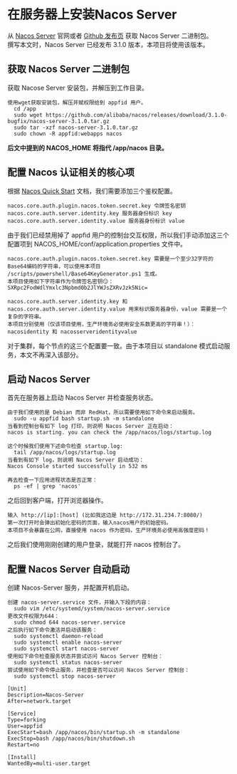 # 在服务器上安装Nacos Server

从 [Nacos Server](https://nacos.io/download/nacos-server/) 官网或者 [Github 发布页](https://github.com/alibaba/nacos/releases) 获取 Nacos Server 二进制包。  
撰写本文时，Nacos Server 已经发布 3.1.0 版本，本项目将使用该版本。  

## 获取 Nacos Server 二进制包

获取 Nacose Server 安装包，并解压到工作目录。  

```text
使用wget获取安装包，解压并赋权限给到 appfid 用户。
  cd /app
  sudo wget https://github.com/alibaba/nacos/releases/download/3.1.0-bugfix/nacos-server-3.1.0.tar.gz
  sudo tar -xzf nacos-server-3.1.0.tar.gz
  sudo chown -R appfid:webapps nacos
```

**后文中提到的 NACOS_HOME 将指代 /app/nacos 目录。**  

## 配置 Nacos 认证相关的核心项

根据 [Nacos Quick Start](https://nacos.io/docs/latest/quickstart/quick-start/) 文档，我们需要添加三个鉴权配置。  

```text
nacos.core.auth.plugin.nacos.token.secret.key 令牌签名密钥
nacos.core.auth.server.identity.key 服务器身份标识 key
nacos.core.auth.server.identity.value 服务器身份标识 value
```

由于我们已经禁用掉了 appfid 用户的控制台交互权限，所以我们手动添加这三个配置项到 NACOS_HOME/conf/application.properties 文件中。  

```text
nacos.core.auth.plugin.nacos.token.secret.key 需要是一个至少32字符的Base64编码的字符串，可以使用本项目 /scripts/powershell/Base64KeyGenerator.ps1 生成。
本项目使用如下字符串作为令牌签名密钥😏：
SXRpc2FodWdlYmxlc3Npbmd0b2JlYWJsZXRvJzk5Nic=

nacos.core.auth.server.identity.key 和 nacos.core.auth.server.identity.value 用来标识服务器身份，value 需要是一个复杂的字符串。
本项目分别使用（仅该项目使用，生产环境务必使用安全系数更高的字符串！）：
nacosidentity 和 nacosserveridentityvalue
```

对于集群，每个节点的这三个配置要一致。由于本项目以 standalone 模式启动服务，本文不再深入该部分。  

## 启动 Nacos Server

首先在服务器上启动 Nacos Server 并检查服务状态。

```text
由于我们使用的是 Debian 而非 RedHat，所以需要使用如下命令来启动服务。
  sudo -u appfid bash startup.sh -m standalone
当看到控制台有如下 log 打印，则说明 Nacos Server 正在启动：
nacos is starting. you can check the /app/nacos/logs/startup.log

这个时候我们使用下述命令检查 startup.log:
  tail /app/nacos/logs/startup.log
当看到有如下 log，则说明 Nacos Server 启动成功：
Nacos Console started successfully in 532 ms

再去检查一下应用进程状态是否正常：
  ps -ef | grep 'nacos'
```

之后回到客户端，打开浏览器操作。  

```text
输入 http://[ip]:[host] (比如我这边是 http://172.31.234.7:8080/)
第一次打开时会弹出初始化密码的页面，输入nacos用户的初始密码。
本项目不会暴露在公网，直接使用 nacos 作为密码，生产环境务必使用高强度密码！
```

之后我们使用刚刚创建的用户登录，就能打开 nacos 控制台了。  

## 配置 Nacos Server 自动启动

创建 Nacos-Server 服务，并配置开机启动。

```text
创建 nacos-server.service 文件，并输入下段的内容：
  sudo vim /etc/systemd/system/nacos-server.service
更改文件权限为644：
  sudo chmod 644 nacos-server.service
之后执行如下命令激活并启动该服务：
  sudo systemctl daemon-reload
  sudo systemctl enable nacos-server
  sudo systemctl start nacos-server
使用如下命令检查服务状态并尝试访问 Nacos Server 控制台：
  sudo systemctl status nacos-server
尝试使用如下命令停止服务，并检查是否可以访问 Nacos Server 控制台：
  sudo systemctl stop nacos-server
```

```text
[Unit]
Description=Nacos-Server
After=network.target

[Service]
Type=forking
User=appfid
ExecStart=bash /app/nacos/bin/startup.sh -m standalone
ExecStop=bash /app/nacos/bin/shutdown.sh
Restart=no

[Install]
WantedBy=multi-user.target
```
